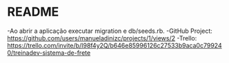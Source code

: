 # README

-Ao abrir a aplicação executar migration e db/seeds.rb.
-GitHub Project: https://github.com/users/manueladinizc/projects/1/views/2
-Trello: https://trello.com/invite/b/I98f4y2Q/b646e85996126c27533b9aca0c799240/treinadev-sistema-de-frete 